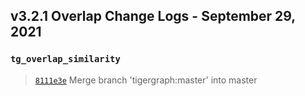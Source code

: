 
## v3.2.1 Overlap Change Logs - September 29, 2021

### `tg_overlap_similarity`

> [`8111e3e`](https://github.com/tigergraph/gsql-graph-algorithms/commit/8111e3ec8ed946ef9f23a3d62efda53ea1b48e4d) Merge branch 'tigergraph:master' into master
